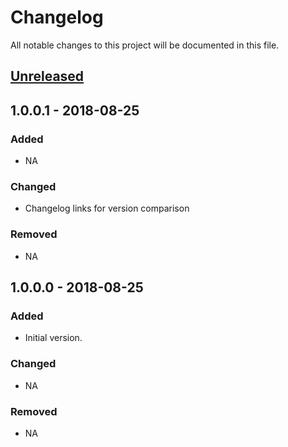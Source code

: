 # Changelog
All notable changes to this project will be documented in this file.

## [Unreleased]

## 1.0.0.1 - 2018-08-25
### Added
- NA
### Changed
- Changelog links for version comparison
### Removed
- NA

## 1.0.0.0 - 2018-08-25
### Added
- Initial version.
### Changed
- NA
### Removed
- NA

[Unreleased]: https://github.com/andersonkmi/kaggle-tmdb-movie-dataset-spark/compare/v1.0.0.0...HEAD
[1.0.0.1]: https://github.com/andersonkmi/kaggle-tmdb-movie-dataset-spark/compare/v1.0.0.0...v1.0.0.1